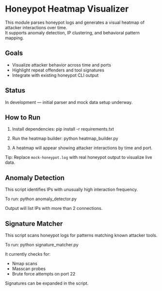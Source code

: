 # Honeypot Heatmap Visualizer

This module parses honeypot logs and generates a visual heatmap of attacker interactions over time.  
It supports anomaly detection, IP clustering, and behavioral pattern mapping.

## Goals
- Visualize attacker behavior across time and ports
- Highlight repeat offenders and tool signatures
- Integrate with existing honeypot CLI output

## Status
 In development — initial parser and mock data setup underway.

## How to Run

1. Install dependencies:
   pip install -r requirements.txt

2. Run the heatmap builder:
   python heatmap_builder.py

3. A heatmap will appear showing attacker interactions by time and port.

Tip: Replace `mock-honeypot.log` with real honeypot output to visualize live data.

## Anomaly Detection

This script identifies IPs with unusually high interaction frequency.

To run:
python anomaly_detector.py

Output will list IPs with more than 2 connections.

## Signature Matcher

This script scans honeypot logs for patterns matching known attacker tools.

To run:
python signature_matcher.py

It currently checks for:
- Nmap scans
- Masscan probes
- Brute force attempts on port 22

Signatures can be expanded in the script.


   
